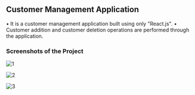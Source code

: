 ## Customer Management Application

• It is a customer management application built using only "React.js". 
• Customer addition and customer deletion operations are performed through the application.

### Screenshots of the Project

![1](https://github.com/ArdaOdabasi/CustomerManagementApp/assets/61662021/8082fcaf-35c2-441b-be28-953b916f8bb0)

![2](https://github.com/ArdaOdabasi/CustomerManagementApp/assets/61662021/75237dab-d002-4382-94ef-bc5cae2969a8)

![3](https://github.com/ArdaOdabasi/CustomerManagementApp/assets/61662021/20c2483c-0ae6-4dd3-9327-d66888dc7c2c)

